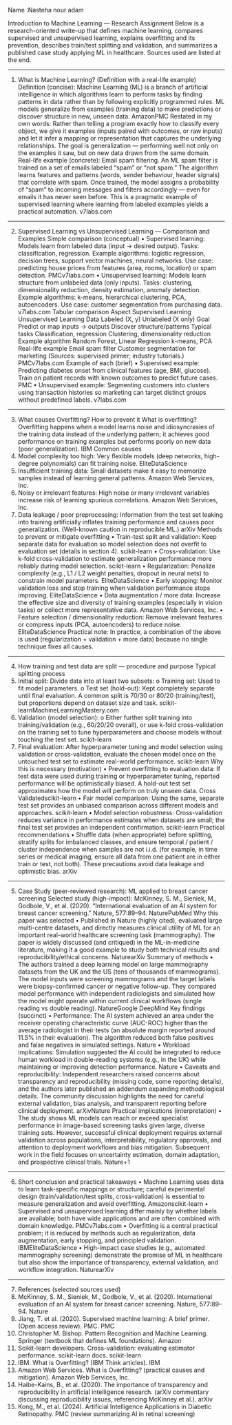 Name :Nasteha nour adam

Introduction to Machine Learning — Research Assignment
Below is a research-oriented write-up that defines machine learning, compares supervised and unsupervised learning, explains overfitting and its prevention, describes train/test splitting and validation, and summarizes a published case study applying ML in healthcare. Sources used are listed at the end.
________________________________________
1. What is Machine Learning? (Definition with a real-life example)
Definition (concise):
Machine Learning (ML) is a branch of artificial intelligence in which algorithms learn to perform tasks by finding patterns in data rather than by following explicitly programmed rules. ML models generalize from examples (training data) to make predictions or discover structure in new, unseen data. AmazonPMC
Restated in my own words:
Rather than telling a program exactly how to classify every object, we give it examples (inputs paired with outcomes, or raw inputs) and let it infer a mapping or representation that captures the underlying relationships. The goal is generalization — performing well not only on the examples it saw, but on new data drawn from the same domain.
Real-life example (concrete):
Email spam filtering. An ML spam filter is trained on a set of emails labeled “spam” or “not spam.” The algorithm learns features and patterns (words, sender behaviour, header signals) that correlate with spam. Once trained, the model assigns a probability of “spam” to incoming messages and filters accordingly — even for emails it has never seen before. This is a pragmatic example of supervised learning where learning from labeled examples yields a practical automation. v7labs.com
________________________________________
2. Supervised Learning vs Unsupervised Learning — Comparison and Examples
Simple comparison (conceptual)
•	Supervised learning: Models learn from labeled data (input → desired output). Tasks: classification, regression. Example algorithms: logistic regression, decision trees, support vector machines, neural networks. Use case: predicting house prices from features (area, rooms, location) or spam detection. PMCv7labs.com
•	Unsupervised learning: Models learn structure from unlabeled data (only inputs). Tasks: clustering, dimensionality reduction, density estimation, anomaly detection. Example algorithms: k-means, hierarchical clustering, PCA, autoencoders. Use case: customer segmentation from purchasing data. v7labs.com
Tabular comparison
Aspect	Supervised Learning	Unsupervised Learning
Data	Labeled (X, y)	Unlabeled (X only)
Goal	Predict or map inputs → outputs	Discover structure/patterns
Typical tasks	Classification, regression	Clustering, dimensionality reduction
Example algorithm	Random Forest, Linear Regression	k-means, PCA
Real-life example	Email spam filter	Customer segmentation for marketing
(Sources: supervised primer; industry tutorials.) PMCv7labs.com
Example of each (brief)
•	Supervised example: Predicting diabetes onset from clinical features (age, BMI, glucose). Train on patient records with known outcomes to predict future cases. PMC
•	Unsupervised example: Segmenting customers into clusters using transaction histories so marketing can target distinct groups without predefined labels. v7labs.com
________________________________________
3. What causes Overfitting? How to prevent it
What is overfitting?
Overfitting happens when a model learns noise and idiosyncrasies of the training data instead of the underlying pattern; it achieves good performance on training examples but performs poorly on new data (poor generalization). IBM
Common causes
1.	Model complexity too high: Very flexible models (deep networks, high-degree polynomials) can fit training noise. EliteDataScience
2.	Insufficient training data: Small datasets make it easy to memorize samples instead of learning general patterns. Amazon Web Services, Inc.
3.	Noisy or irrelevant features: High noise or many irrelevant variables increase risk of learning spurious correlations. Amazon Web Services, Inc.
4.	Data leakage / poor preprocessing: Information from the test set leaking into training artificially inflates training performance and causes poor generalization. (Well-known caution in reproducible ML.) arXiv
Methods to prevent or mitigate overfitting
•	Train-test split and validation: Keep separate data for evaluation so model selection does not overfit to evaluation set (details in section 4). scikit-learn
•	Cross-validation: Use k-fold cross-validation to estimate generalization performance more reliably during model selection. scikit-learn
•	Regularization: Penalize complexity (e.g., L1 / L2 weight penalties, dropout in neural nets) to constrain model parameters. EliteDataScience
•	Early stopping: Monitor validation loss and stop training when validation performance stops improving. EliteDataScience
•	Data augmentation / more data: Increase the effective size and diversity of training examples (especially in vision tasks) or collect more representative data. Amazon Web Services, Inc.
•	Feature selection / dimensionality reduction: Remove irrelevant features or compress inputs (PCA, autoencoders) to reduce noise. EliteDataScience
Practical note: In practice, a combination of the above is used (regularization + validation + more data) because no single technique fixes all causes.
________________________________________
4. How training and test data are split — procedure and purpose
Typical splitting process
1.	Initial split: Divide data into at least two subsets:
o	Training set: Used to fit model parameters.
o	Test set (hold-out): Kept completely separate until final evaluation.
A common split is 70/30 or 80/20 (training/test), but proportions depend on dataset size and task. scikit-learnMachineLearningMastery.com
2.	Validation (model selection):
o	Either further split training into training/validation (e.g., 60/20/20 overall), or use k-fold cross-validation on the training set to tune hyperparameters and choose models without touching the test set. scikit-learn
3.	Final evaluation: After hyperparameter tuning and model selection using validation or cross-validation, evaluate the chosen model once on the untouched test set to estimate real-world performance. scikit-learn
Why this is necessary (motivation)
•	Prevent overfitting to evaluation data: If test data were used during training or hyperparameter tuning, reported performance will be optimistically biased. A hold-out test set approximates how the model will perform on truly unseen data. Cross Validatedscikit-learn
•	Fair model comparison: Using the same, separate test set provides an unbiased comparison across different models and approaches. scikit-learn
•	Model selection robustness: Cross-validation reduces variance in performance estimates when datasets are small; the final test set provides an independent confirmation. scikit-learn
Practical recommendations
•	Shuffle data (when appropriate) before splitting, stratify splits for imbalanced classes, and ensure temporal / patient / cluster independence when samples are not i.i.d. (for example, in time series or medical imaging, ensure all data from one patient are in either train or test, not both). These precautions avoid data leakage and optimistic bias. arXiv
________________________________________
5. Case Study (peer-reviewed research): ML applied to breast cancer screening
Selected study (high-impact):
McKinney, S. M., Sieniek, M., Godbole, V., et al. (2020). “International evaluation of an AI system for breast cancer screening.” Nature, 577:89–94. NaturePubMed
Why this paper was selected
•	Published in Nature (highly cited), evaluated large multi-centre datasets, and directly measures clinical utility of ML for an important real-world healthcare screening task (mammography). The paper is widely discussed (and critiqued) in the ML-in-medicine literature, making it a good example to study both technical results and reproducibility/ethical concerns. NaturearXiv
Summary of methods
•	The authors trained a deep learning model on large mammography datasets from the UK and the US (tens of thousands of mammograms). The model inputs were screening mammograms and the target labels were biopsy-confirmed cancer or negative follow-up. They compared model performance with independent radiologists and simulated how the model might operate within current clinical workflows (single reading vs double reading). NatureGoogle DeepMind
Key findings (succinct)
•	Performance: The AI system achieved an area under the receiver operating characteristic curve (AUC-ROC) higher than the average radiologist in their tests (an absolute margin reported around 11.5% in their evaluation). The algorithm reduced both false positives and false negatives in simulated settings. Nature
•	Workload implications: Simulation suggested the AI could be integrated to reduce human workload in double-reading systems (e.g., in the UK) while maintaining or improving detection performance. Nature
•	Caveats and reproducibility: Independent researchers raised concerns about transparency and reproducibility (missing code, some reporting details), and the authors later published an addendum expanding methodological details. The community discussion highlights the need for careful external validation, bias analysis, and transparent reporting before clinical deployment. arXivNature
Practical implications (interpretation)
•	The study shows ML models can reach or exceed specialist performance in image-based screening tasks given large, diverse training sets. However, successful clinical deployment requires external validation across populations, interpretability, regulatory approvals, and attention to deployment workflows and bias mitigation. Subsequent work in the field focuses on uncertainty estimation, domain adaptation, and prospective clinical trials. Nature+1
________________________________________
6. Short conclusion and practical takeaways
•	Machine Learning uses data to learn task-specific mappings or structure; careful experimental design (train/validation/test splits, cross-validation) is essential to measure generalization and avoid overfitting. Amazonscikit-learn
•	Supervised and unsupervised learning differ mainly by whether labels are available; both have wide applications and are often combined with domain knowledge. PMCv7labs.com
•	Overfitting is a central practical problem; it is reduced by methods such as regularization, data augmentation, early stopping, and principled validation. IBMEliteDataScience
•	High-impact case studies (e.g., automated mammography screening) demonstrate the promise of ML in healthcare but also show the importance of transparency, external validation, and workflow integration. NaturearXiv
________________________________________
7. References (selected sources used)
1.	McKinney, S. M., Sieniek, M., Godbole, V., et al. (2020). International evaluation of an AI system for breast cancer screening. Nature, 577:89–94. Nature
2.	Jiang, T. et al. (2020). Supervised machine learning: A brief primer. (Open access review). PMC. PMC
3.	Christopher M. Bishop. Pattern Recognition and Machine Learning. Springer (textbook that defines ML foundations). Amazon
4.	Scikit-learn developers. Cross-validation: evaluating estimator performance. scikit-learn docs. scikit-learn
5.	IBM. What is Overfitting? (IBM Think articles). IBM
6.	Amazon Web Services. What is Overfitting? (practical causes and mitigation). Amazon Web Services, Inc.
7.	Haibe-Kains, B., et al. (2020). The importance of transparency and reproducibility in artificial intelligence research. (arXiv commentary discussing reproducibility issues, referencing McKinney et al.). arXiv
8.	Kong, M., et al. (2024). Artificial Intelligence Applications in Diabetic Retinopathy. PMC (review summarizing AI in retinal screening)

